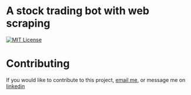 # A stock trading bot with web scraping

[![MIT License](https://img.shields.io/badge/MIT_License-222f38?style=for-the-badge)](LICENSE.md)

# Contributing

If you would like to contribute to this project, [email me](mailto:alexwaldmann2004@gmail.com), or message me on [linkedin](https://linkedin.com/in/alex-waldmann/)
